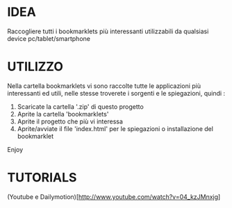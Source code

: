 IDEA
======

Raccogliere tutti i bookmarklets più interessanti utilizzabili da qualsiasi device pc/tablet/smartphone

UTILIZZO
======

Nella cartella bookmarklets vi sono raccolte tutte le applicazioni più interessanti ed utili, nelle stesse
troverete i sorgenti e le spiegazioni, quindi :

1. Scaricate la cartella '.zip' di questo progetto
2. Aprite la cartella 'bookmarklets'
3. Aprite il progetto che più vi interessa
4. Aprite/avviate il file 'index.html' per le spiegazioni o installazione del bookmarklet

Enjoy

TUTORIALS
======

(Youtube e Dailymotion)[http://www.youtube.com/watch?v=04_kzJMnxjg]
